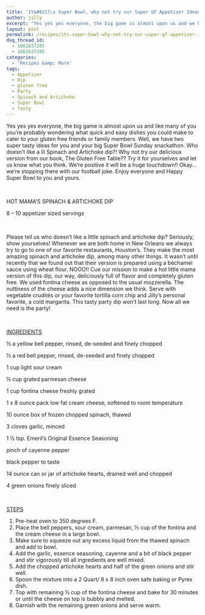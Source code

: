```yaml
---
title: 'It&#8217;s Super Bowl, why not try our Super GF Appetizer Ideas?!'
author: jilly
excerpt: "Yes yes yes everyone, the big game is almost upon us and we have two super tasty ideas for you and your big Super Bowl Sunday snackathon to cater to those GF'ers and even the nons! Please tell us who doesn’t like a little spinach and artichoke dip? Try this for your big gameday party and we're sure it will be a touchdown:) "
layout: post
permalink: /recipes/its-super-bowl-why-not-try-our-super-gf-appetizer-ideas/
dsq_thread_id:
  - 1061637205
  - 1061637205
categories:
  - 'Recipes &amp; More'
tags:
  - Appetizer
  - Dip
  - gluten free
  - Party
  - Spinach and Artichoke
  - Super Bowl
  - Tasty
---
```

Yes yes yes everyone, the big game is almost upon us and like many of you you&#8217;re probably wondering what quick and easy dishes you could make to cater to your gluten free friends or family members. Well, we have two super tasty ideas for you and your big Super Bowl Sunday snackathon. Who doesn&#8217;t like a lil Spinach and Artichoke dip?! Why not try our delicious version from our book, The Gluten Free Table?? Try it for yourselves and let us know what you think. We&#8217;re positive it will be a huge touchdown!! Okay&#8230;we&#8217;re stopping there with our football joke. Enjoy everyone and Happy Super Bowl to you and yours.

&nbsp;

HOT MAMA’S SPINACH & ARTICHOKE DIP

8 – 10 appetizer sized servings

&nbsp;

Please tell us who doesn’t like a little spinach and artichoke dip? Seriously, show yourselves! Whenever we are both home in New Orleans we always try to go to one of our favorite restaurants, Houston’s. They make the most amazing spinach and artichoke dip, among many other things. It wasn’t until recently that we found out that their version is prepared using a béchamel sauce using wheat flour. NOOO!! Cue our mission to make a hot little mama version of this dip, our way, deliciously full of flavor and completely gluten free. We used fontina cheese as opposed to the usual mozzerella. The nuttiness of the cheese adds a nice dimension we think. Serve with vegetable crudités or your favorite tortilla corn chip and Jilly’s personal favorite, a cold margarita. This tasty party dip won’t last long. Now all we need is the party!

&nbsp;

<span style="text-decoration: underline">INGREDIENTS </span>

½ a yellow bell pepper, rinsed, de-seeded and finely chopped

½ a red bell pepper, rinsed, de-seeded and finely chopped

1 cup light sour cream

½ cup grated parmesan cheese

1 cup fontina cheese freshly grated

1 x 8 ounce pack low fat cream cheese, softened to room temperature

10 ounce box of frozen chopped spinach, thawed

3 cloves garlic, minced

1 ½ tsp. Emeril’s Original Essence Seasoning

pinch of cayenne pepper

black pepper to taste

14 ounce can or jar of artichoke hearts, drained well and chopped

4 green onions finely sliced

&nbsp;

<span style="text-decoration: underline">STEPS </span>

  1. Pre-heat oven to 350 degrees F.
  2. Place the bell peppers, sour cream, parmesan, ½ cup of the fontina and the cream cheese in a large bowl.
  3. Make sure to squeeze out any excess liquid from the thawed spinach and add to bowl.
  4. Add the garlic, essence seasoning, cayenne and a bit of black pepper and stir vigorously till all ingredients are well mixed.
  5. Add the chopped artichoke hearts and half of the green onions and stir well.
  6. Spoon the mixture into a 2 Quart/ 8 x 8 inch oven safe baking or Pyrex dish.
  7. Top with remaining ½ cup of the fontina cheese and bake for 30 minutes or until the cheese on top is bubbly and melted.
  8. Garnish with the remaining green onions and serve warm.